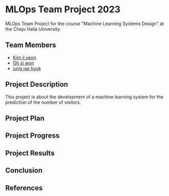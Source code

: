 # MLOps Team Project 2023

MLOps Team Project for the course "Machine Learning Systems Design" at the Cheju Halla University.

## Team Members

- [Kim ji yeon](https://github.com/202021013)
- [Oh si won](https://github.com/siwon12)
- [jung jae hyuk](https://github.com/locle0324)

## Project Description

This project is about the development of a machine learning system for the prediction of the number of visitors.

## Project Plan

## Project Progress

## Project Results

## Conclusion

## References
